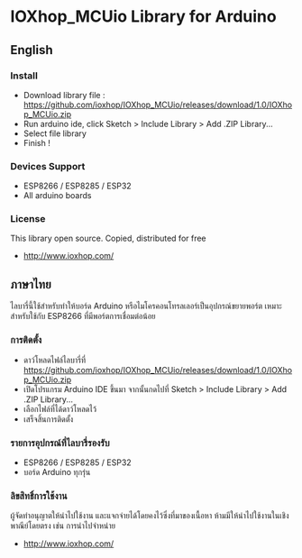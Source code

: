 # IOXhop_MCUio Library for Arduino
## English

### Install
 * Download library file : https://github.com/ioxhop/IOXhop_MCUio/releases/download/1.0/IOXhop_MCUio.zip
 * Run arduino ide, click Sketch > Include Library > Add .ZIP Library...
 * Select file library
 * Finish !
 
### Devices Support
 * ESP8266 / ESP8285 / ESP32
 * All arduino boards
 
### License
This library open source. Copied, distributed for free
 * http://www.ioxhop.com/

## ภาษาไทย
ไลบารี่นี้ใช้สำหรับทำให้บอร์ด Arduino หรือไมโครคอนโทรลเลอร์เป็นอุปกรณ์ขยายพอร์ต เหมาะสำหรับใช้กับ ESP8266 ที่มีพอร์ตการเชื่อมต่อน้อย

### การติดตั้ง
 * ดาว์โหลดไฟล์ไลบารี่ที่ https://github.com/ioxhop/IOXhop_MCUio/releases/download/1.0/IOXhop_MCUio.zip
 * เปิดโปรแกรม Arduino IDE ขึ้นมา จากนั้นกดไปที่ Sketch > Include Library > Add .ZIP Library...
 * เลือกไฟล์ที่ได้ดาว์โหลดไว้
 * เสร็จสิ้นการติดตั้ง

### รายการอุปกรณ์ที่ไลบารี่รองรับ
 * ESP8266 / ESP8285 / ESP32
 * บอร์ด Arduino ทุกรุ่น

### ลิขสิทธิ์การใช้งาน
ผู้จัดทำอนุญาตให้นำไปใช้งาน และแจกจ่ายได้โดยคงไว้ซึ่งที่มาของเนื้อหา ห้ามมีให้นำไปใช้งานในเชิงพาณีย์โดยตรง เช่น การนำไปจำหน่าย
 * http://www.ioxhop.com/
